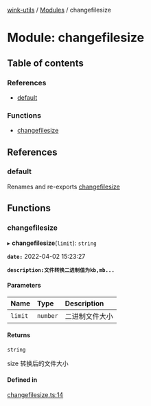 [wink-utils](../README.md) / [Modules](../modules.md) / changefilesize

# Module: changefilesize

## Table of contents

### References

- [default](changefilesize.md#default)

### Functions

- [changefilesize](changefilesize.md#changefilesize)

## References

### default

Renames and re-exports [changefilesize](changefilesize.md#changefilesize)

## Functions

### changefilesize

▸ **changefilesize**(`limit`): `string`

**`date:`** 2022-04-02 15:23:27

**`description:文件转换二进制值为kb,mb...`**

#### Parameters

| Name | Type | Description |
| :------ | :------ | :------ |
| `limit` | `number` | 二进制文件大小 |

#### Returns

`string`

size  转换后的文件大小

#### Defined in

[changefilesize.ts:14](https://github.com/huahuahuahuahuahua/wink-utils/blob/a2b0a79/src/changefilesize.ts#L14)
